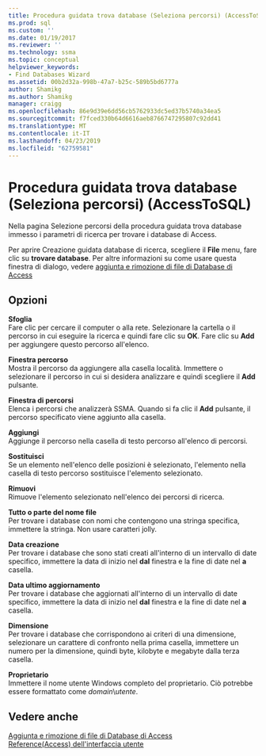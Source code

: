 ```yaml
---
title: Procedura guidata trova database (Seleziona percorsi) (AccessToSQL) | Microsoft Docs
ms.prod: sql
ms.custom: ''
ms.date: 01/19/2017
ms.reviewer: ''
ms.technology: ssma
ms.topic: conceptual
helpviewer_keywords:
- Find Databases Wizard
ms.assetid: 00b2d32a-998b-47a7-b25c-589b5bd6777a
author: Shamikg
ms.author: Shamikg
manager: craigg
ms.openlocfilehash: 86e9d39e6dd56cb5762933dc5ed37b5740a34ea5
ms.sourcegitcommit: f7fced330b64d6616aeb8766747295807c92dd41
ms.translationtype: MT
ms.contentlocale: it-IT
ms.lasthandoff: 04/23/2019
ms.locfileid: "62759581"
---
```

# <a name="find-databases-wizard-select-locations-accesstosql"></a>Procedura guidata trova database (Seleziona percorsi) (AccessToSQL)
Nella pagina Selezione percorsi della procedura guidata trova database immesso i parametri di ricerca per trovare i database di Access.  
  
Per aprire Creazione guidata database di ricerca, scegliere il **File** menu, fare clic su **trovare database**. Per altre informazioni su come usare questa finestra di dialogo, vedere [aggiunta e rimozione di file di Database di Access](adding-and-removing-access-database-files-accesstosql.md)  
  
## <a name="options"></a>Opzioni  
**Sfoglia**  
Fare clic per cercare il computer o alla rete. Selezionare la cartella o il percorso in cui eseguire la ricerca e quindi fare clic su **OK**. Fare clic su **Add** per aggiungere questo percorso all'elenco.  
  
**Finestra percorso**  
Mostra il percorso da aggiungere alla casella località. Immettere o selezionare il percorso in cui si desidera analizzare e quindi scegliere il **Add** pulsante.  
  
**Finestra di percorsi**  
Elenca i percorsi che analizzerà SSMA. Quando si fa clic il **Add** pulsante, il percorso specificato viene aggiunto alla casella.  
  
**Aggiungi**  
Aggiunge il percorso nella casella di testo percorso all'elenco di percorsi.  
  
**Sostituisci**  
Se un elemento nell'elenco delle posizioni è selezionato, l'elemento nella casella di testo percorso sostituisce l'elemento selezionato.  
  
**Rimuovi**  
Rimuove l'elemento selezionato nell'elenco dei percorsi di ricerca.  
  
**Tutto o parte del nome file**  
Per trovare i database con nomi che contengono una stringa specifica, immettere la stringa. Non usare caratteri jolly.  
  
**Data creazione**  
Per trovare i database che sono stati creati all'interno di un intervallo di date specifico, immettere la data di inizio nel **dal** finestra e la fine di date nel **a** casella.  
  
**Data ultimo aggiornamento**  
Per trovare i database che aggiornati all'interno di un intervallo di date specifico, immettere la data di inizio nel **dal** finestra e la fine di date nel **a** casella.  
  
**Dimensione**  
Per trovare i database che corrispondono ai criteri di una dimensione, selezionare un carattere di confronto nella prima casella, immettere un numero per la dimensione, quindi byte, kilobyte e megabyte dalla terza casella.  
  
**Proprietario**  
Immettere il nome utente Windows completo del proprietario. Ciò potrebbe essere formattato come *domain*\\*utente*.  
  
## <a name="see-also"></a>Vedere anche  
[Aggiunta e rimozione di file di Database di Access](adding-and-removing-access-database-files-accesstosql.md)  
[Reference(Access) dell'interfaccia utente](https://msdn.microsoft.com/af24c303-4a41-449b-9c86-d6558a97e839)  
  
